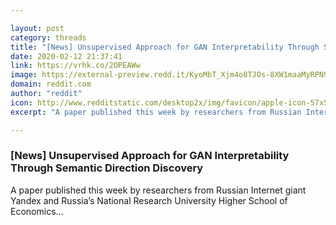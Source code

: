 ```yaml
---

layout: post
category: threads
title: "[News] Unsupervised Approach for GAN Interpretability Through Semantic Direction Discovery"
date: 2020-02-12 21:37:41
link: https://vrhk.co/2OPEAWw
image: https://external-preview.redd.it/KyoMbT_Xjm4o8TJOs-8XW1maaMyRPN9pwmGeywPUGf8.jpg?width=1092&height=571.727748691&auto=webp&s=94c2d9648bd41e1bab61a440df883ac8e3c465c7
domain: reddit.com
author: "reddit"
icon: http://www.redditstatic.com/desktop2x/img/favicon/apple-icon-57x57.png
excerpt: "A paper published this week by researchers from Russian Internet giant Yandex and Russia’s National Research University Higher School of Economics..."

---
```


### [News] Unsupervised Approach for GAN Interpretability Through Semantic Direction Discovery

A paper published this week by researchers from Russian Internet giant Yandex and Russia’s National Research University Higher School of Economics...